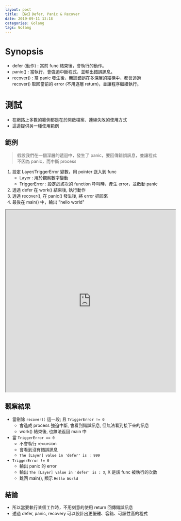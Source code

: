 ```yaml
---
layout: post
title: 【Go】Defer, Panic & Recover
date: 2019-09-11 13:18
categories: Golang
tags: Golang
---
```


# Synopsis

- defer {動作} : 當前 func 結束後，會執行的動作。
- panic() : 當執行，會強迫中斷程式，並輸出錯誤訊息。
- recover() : 當 panic 發生後，無論錯誤在多深層的結構中，都會透過 recover() 取回當前的 error (不用逐層 return)，並讓程序繼續執行。

# 測試

- 在網路上多數的範例都是在於開啟檔案、連線失敗的使用方式
- 這邊提供另一種使用範例

<!--more-->

## 範例
> 假設我們在一個深層的遞迴中，發生了 panic，要回傳錯誤訊息，並讓程式不因為 panic，而中斷 process

1. 設定 Layer/TriggerError 變數，用 pointer 送入到 func
	- Layer : 用於觀察數字變動
	- TriggerError : 設定於該次的 function 呼叫時，產生 error，並啟動 panic
2. 透過 defer 在 work() 結束後, 執行動作
3. 透過 recover(), 在 panic() 發生後, 將 error 抓回來
4. 最後在 main() 中，輸出 "hello world"


<div>
    <iframe src="https://play.golang.org/p/ADukYaPNS_B" height="600" width="560" allowfullscreen="" frameborder="1">
    </iframe>
</div>

## 觀察結果

- 當刪除 `recover()` 這一段; 且 `TriggerError != 0`
	- 會造成 process 強迫中斷, 會看到錯誤訊息, 但無法看到接下來的訊息
	- work() 結束後, 也無法返回 main 中 
- 當 `TriggerError == 0`
	- 不會執行 recursion
	- 會看到沒有錯誤訊息
	- `The [Layer] value in 'defer' is : 999`
- `TriggerError != 0`
	- 輸出 panic 的 error 
	- 輸出 `The [Layer] value in 'defer' is : X`, X 是該 func 被執行的次數
	- 跳回 main(), 顯示 `Hello World`

## 結論

- 所以當要執行某個工作時，不用刻意的使用 return 回傳錯誤訊息
- 透過 defer, panic, recovery 可以設計出更優雅、容錯、可讀性高的程式

